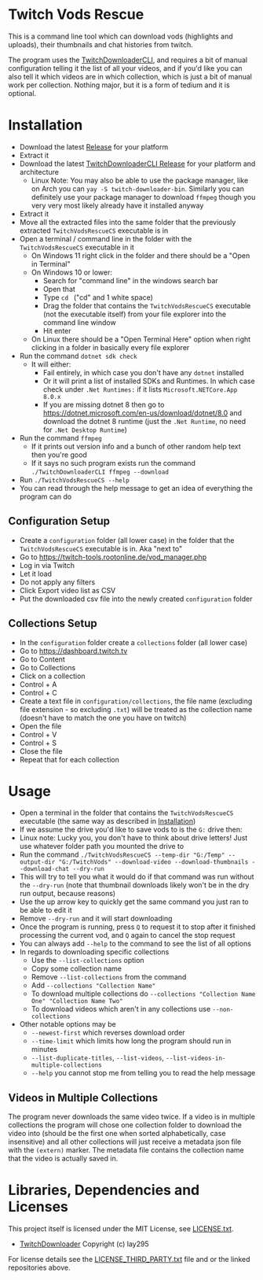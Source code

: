 
# Twitch Vods Rescue

This is a command line tool which can download vods (highlights and uploads), their thumbnails and chat histories from twitch.

The program uses the [TwitchDownloaderCLI](https://github.com/lay295/TwitchDownloader), and requires a bit of manual configuration telling it the list of all your videos, and if you'd like you can also tell it which videos are in which collection, which is just a bit of manual work per collection. Nothing major, but it is a form of tedium and it is optional.

# Installation

- Download the latest [Release](https://github.com/JanSharp/TwitchVodsRescueCS/releases) for your platform
- Extract it
- Download the latest [TwitchDownloaderCLI Release](https://github.com/lay295/TwitchDownloader/releases) for your platform and architecture
  - Linux Note: You may also be able to use the package manager, like on Arch you can `yay -S twitch-downloader-bin`. Similarly you can definitely use your package manager to download `ffmpeg` though you very very most likely already have it installed anyway
- Extract it
- Move all the extracted files into the same folder that the previously extracted `TwitchVodsRescueCS` executable is in
- Open a terminal / command line in the folder with the `TwitchVodsRescueCS` executable in it
  - On Windows 11 right click in the folder and there should be a "Open in Terminal"
  - On Windows 10 or lower:
    - Search for "command line" in the windows search bar
    - Open that
    - Type `cd ` ("cd" and 1 white space)
    - Drag the folder that contains the `TwitchVodsRescueCS` executable (not the executable itself) from your file explorer into the command line window
    - Hit enter
  - On Linux there should be a "Open Terminal Here" option when right clicking in a folder in basically every file explorer
- Run the command `dotnet sdk check`
  - It will either:
    - Fail entirely, in which case you don't have any `dotnet` installed
    - Or it will print a list of installed SDKs and Runtimes. In which case check under `.Net Runtimes:` if it lists `Microsoft.NETCore.App  8.0.x`
    - If you are missing dotnet 8 then go to https://dotnet.microsoft.com/en-us/download/dotnet/8.0 and download the dotnet 8 runtime (just the `.Net Runtime`, no need for `.Net Desktop Runtime`)
- Run the command `ffmpeg`
  - If it prints out version info and a bunch of other random help text then you're good
  - If it says no such program exists run the command `./TwitchDownloaderCLI ffmpeg --download`
- Run `./TwitchVodsRescueCS --help`
- You can read through the help message to get an idea of everything the program can do

## Configuration Setup

- Create a `configuration` folder (all lower case) in the folder that the `TwitchVodsRescueCS` executable is in. Aka "next to"
- Go to https://twitch-tools.rootonline.de/vod_manager.php
- Log in via Twitch
- Let it load
- Do not apply any filters
- Click Export video list as CSV
- Put the downloaded csv file into the newly created `configuration` folder

## Collections Setup

- In the `configuration` folder create a `collections` folder (all lower case)
- Go to https://dashboard.twitch.tv
- Go to Content
- Go to Collections
- Click on a collection
- Control + A
- Control + C
- Create a text file in `configuration/collections`, the file name (excluding file extension - so excluding `.txt`) will be treated as the collection name (doesn't have to match the one you have on twitch)
- Open the file
- Control + V
- Control + S
- Close the file
- Repeat that for each collection

# Usage

- Open a terminal in the folder that contains the `TwitchVodsRescueCS` executable (the same way as described in [Installation](#installation))
- If we assume the drive you'd like to save vods to is the `G:` drive then:
- Linux note: Lucky you, you don't have to think about drive letters! Just use whatever folder path you mounted the drive to
- Run the command `./TwitchVodsRescueCS --temp-dir "G:/Temp" --output-dir "G:/TwitchVods" --download-video --download-thumbnails --download-chat --dry-run`
- This will try to tell you what it would do if that command was run without the `--dry-run` (note that thumbnail downloads likely won't be in the dry run output, because reasons)
- Use the up arrow key to quickly get the same command you just ran to be able to edit it
- Remove `--dry-run` and it will start downloading
- Once the program is running, press `Q` to request it to stop after it finished processing the current vod, and `Q` again to cancel the stop request
- You can always add `--help` to the command to see the list of all options
- In regards to downloading specific collections
  - Use the `--list-collections` option
  - Copy some collection name
  - Remove `--list-collections` from the command
  - Add `--collections "Collection Name"`
  - To download multiple collections do `--collections "Collection Name One" "Collection Name Two"`
  - To download videos which aren't in any collections use `--non-collections`
- Other notable options may be
  - `--newest-first` which reverses download order
  - `--time-limit` which limits how long the program should run in minutes
  - `--list-duplicate-titles`, `--list-videos`, `--list-videos-in-multiple-collections`
  - `--help` you cannot stop me from telling you to read the help message

## Videos in Multiple Collections

The program never downloads the same video twice. If a video is in multiple collections the program will chose one collection folder to download the video into (should be the first one when sorted alphabetically, case insensitive) and all other collections will just receive a metadata json file with the `(extern)` marker. The metadata file contains the collection name that the video is actually saved in.

# Libraries, Dependencies and Licenses

This project itself is licensed under the MIT License, see [LICENSE.txt](LICENSE.txt).

<!-- cSpell:ignore Mischak, justarandomgeek, justchen1369 -->

- [TwitchDownloader](https://github.com/lay295/TwitchDownloader) Copyright (c) lay295

For license details see the [LICENSE_THIRD_PARTY.txt](LICENSE_THIRD_PARTY.txt) file and or the linked repositories above.
